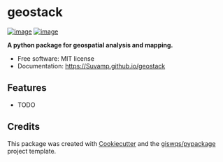 # geostack


[![image](https://img.shields.io/pypi/v/geostack.svg)](https://pypi.python.org/pypi/geostack)
[![image](https://img.shields.io/conda/vn/conda-forge/geostack.svg)](https://anaconda.org/conda-forge/geostack)


**A python package for geospatial analysis and  mapping.**


-   Free software: MIT license
-   Documentation: https://Suvamp.github.io/geostack
    

## Features

-   TODO

## Credits

This package was created with [Cookiecutter](https://github.com/cookiecutter/cookiecutter) and the [giswqs/pypackage](https://github.com/giswqs/pypackage) project template.
